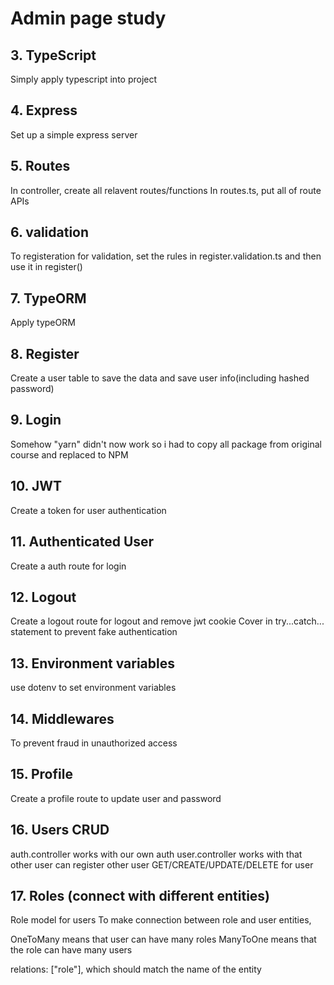 # Admin page study

## 3. TypeScript
Simply apply typescript into project

## 4. Express
Set up a simple express server

## 5. Routes
In controller, create all relavent routes/functions
In routes.ts, put all of route APIs

## 6. validation
To registeration for validation, set the rules in register.validation.ts
and then use it in register() 

## 7. TypeORM
Apply typeORM

## 8. Register
Create a user table to save the data and save user info(including hashed password)

## 9. Login
Somehow "yarn" didn't now work so i had to copy all package from original course and replaced to NPM

## 10. JWT
Create a token for user authentication

## 11. Authenticated User 
Create a auth route for login

## 12. Logout 
Create a logout route for logout and remove jwt cookie
Cover in try...catch... statement to prevent fake authentication

## 13. Environment variables
use dotenv to set environment variables

## 14. Middlewares
To prevent fraud in unauthorized access

## 15. Profile
Create a profile route to update user and password

## 16. Users CRUD
auth.controller works with our own auth
user.controller works with that other user can register other user
GET/CREATE/UPDATE/DELETE for user

## 17. Roles (connect with different entities)
Role model for users
To make connection between role and user entities,

OneToMany means that user can have many roles
ManyToOne means that the role can have many users

relations: ["role"], which should match the name of the entity
